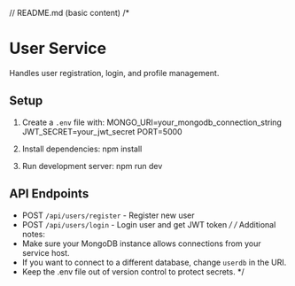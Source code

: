 // README.md (basic content)
/*
# User Service

Handles user registration, login, and profile management.

## Setup

1. Create a `.env` file with:
MONGO_URI=your_mongodb_connection_string JWT_SECRET=your_jwt_secret PORT=5000


2. Install dependencies:
npm install


3. Run development server:
npm run dev


## API Endpoints

- POST `/api/users/register` - Register new user
- POST `/api/users/login` - Login user and get JWT token
*/
/*
Additional notes:
- Make sure your MongoDB instance allows connections from your service host.
- If you want to connect to a different database, change `userdb` in the URI.
- Keep the .env file out of version control to protect secrets.
*/
